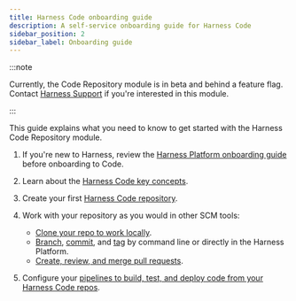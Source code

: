 ```yaml
---
title: Harness Code onboarding guide
description: A self-service onboarding guide for Harness Code
sidebar_position: 2
sidebar_label: Onboarding guide
---
```


:::note

Currently, the Code Repository module is in beta and behind a feature flag. Contact [Harness Support](mailto:support@harness.io) if you're interested in this module.

:::

This guide explains what you need to know to get started with the Harness Code Repository module.

1. If you're new to Harness, review the [Harness Platform onboarding guide](/docs/platform/get-started/onboarding-guide) before onboarding to Code.
2. Learn about the [Harness Code key concepts](./key-concepts.md).
3. Create your first [Harness Code repository](../config-repos/create-repo.md).
4. Work with your repository as you would in other SCM tools:

   * [Clone your repo to work locally](../work-in-repos/clone-repos.md).
   * [Branch](../work-in-repos/branch.md), [commit](../work-in-repos/commit.md), and [tag](../work-in-repos/tag.md) by command line or directly in the Harness Platform.
   * [Create, review, and merge pull requests](/docs/category/pull-requests). <!-- Maintain code quality: Conduct code reviews, configure status checks, define merge requirements, and select merge strategies. -->

5. Configure your [pipelines to build, test, and deploy code from your Harness Code repos](../pipelines/codebase-from-harness-code.md).
